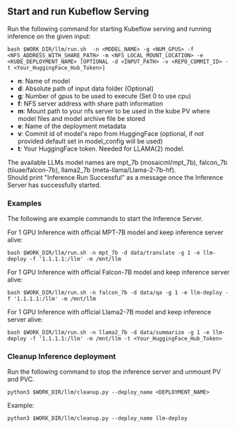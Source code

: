 ## Start and run Kubeflow Serving

Run the following command for starting Kubeflow serving and running inference on the given input:
```
bash $WORK_DIR/llm/run.sh  -n <MODEL_NAME> -g <NUM_GPUS> -f <NFS_ADDRESS_WITH_SHARE_PATH> -m <NFS_LOCAL_MOUNT_LOCATION> -e <KUBE_DEPLOYMENT_NAME> [OPTIONAL -d <INPUT_PATH> -v <REPO_COMMIT_ID> -t <Your_HuggingFace_Hub_Token>]
```

* **n**:    Name of model
* **d**:    Absolute path of input data folder (Optional)
* **g**:    Number of gpus to be used to execute (Set 0 to use cpu)
* **f**:    NFS server address with share path information
* **m**:    Mount path to your nfs server to be used in the kube PV where model files and model archive file be stored
* **e**:    Name of the deployment metadata
* **v**:    Commit id of model's repo from HuggingFace (optional, if not provided default set in model_config will be used)
* **t**:    Your HuggingFace token. Needed for LLAMA(2) model.

The available LLMs model names are mpt_7b (mosaicml/mpt_7b), falcon_7b (tiiuae/falcon-7b), llama2_7b (meta-llama/Llama-2-7b-hf).  
Should print "Inference Run Successful" as a message once the Inference Server has successfully started.  

### Examples  
The following are example commands to start the Inference Server.

For 1 GPU Inference with official MPT-7B model and keep inference server alive:
```
bash $WORK_DIR/llm/run.sh -n mpt_7b -d data/translate -g 1 -e llm-deploy -f '1.1.1.1:/llm' -m /mnt/llm
```
For 1 GPU Inference with official Falcon-7B model and keep inference server alive:
```
bash $WORK_DIR/llm/run.sh -n falcon_7b -d data/qa -g 1 -e llm-deploy -f '1.1.1.1:/llm' -m /mnt/llm
```
For 1 GPU Inference with official Llama2-7B model and keep inference server alive:
```
bash $WORK_DIR/llm/run.sh -n llama2_7b -d data/summarize -g 1 -e llm-deploy -f '1.1.1.1:/llm' -m /mnt/llm -t <Your_HuggingFace_Hub_Token>
```

### Cleanup Inference deployment

Run the following command to stop the inference server and unmount PV and PVC.
```
python3 $WORK_DIR/llm/cleanup.py --deploy_name <DEPLOYMENT_NAME>
```
Example:
```
python3 $WORK_DIR/llm/cleanup.py --deploy_name llm-deploy
```